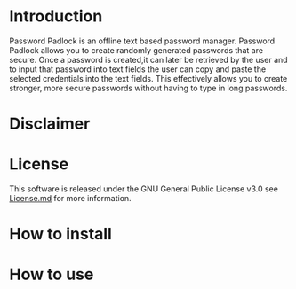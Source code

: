 # Introduction

Password Padlock is an offline text based password manager. Password Padlock allows you to create randomly generated passwords that are secure. Once a password is created,it can later be retrieved by the user and to input that password into text fields the user can copy and paste the selected credentials into the text fields. This effectively allows you to create stronger, more secure passwords without having to type in long passwords. 

# Disclaimer


# License 

This software is released under the GNU General Public License v3.0 see [License.md](https://github.com/benwlcp/password-padlock/blob/master/LICENSE) for more information. 

# How to install 

# How to use 



